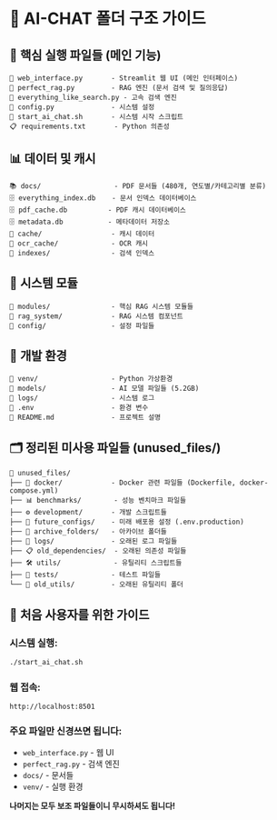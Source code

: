 # 📁 AI-CHAT 폴더 구조 가이드

## 🚀 **핵심 실행 파일들** (메인 기능)
```
📄 web_interface.py       - Streamlit 웹 UI (메인 인터페이스)
📄 perfect_rag.py         - RAG 엔진 (문서 검색 및 질의응답)
📄 everything_like_search.py - 고속 검색 엔진
📄 config.py              - 시스템 설정
🚀 start_ai_chat.sh       - 시스템 시작 스크립트
📋 requirements.txt       - Python 의존성
```

## 📊 **데이터 및 캐시**
```
📚 docs/                  - PDF 문서들 (480개, 연도별/카테고리별 분류)
🗄️ everything_index.db    - 문서 인덱스 데이터베이스
🗄️ pdf_cache.db          - PDF 캐시 데이터베이스
🗄️ metadata.db           - 메타데이터 저장소
📁 cache/                 - 캐시 데이터
📁 ocr_cache/             - OCR 캐시
📁 indexes/               - 검색 인덱스
```

## 🧩 **시스템 모듈**
```
📁 modules/               - 핵심 RAG 시스템 모듈들
📁 rag_system/            - RAG 시스템 컴포넌트
📁 config/                - 설정 파일들
```

## 🔧 **개발 환경**
```
📁 venv/                  - Python 가상환경
📁 models/                - AI 모델 파일들 (5.2GB)
📁 logs/                  - 시스템 로그
📄 .env                   - 환경 변수
📄 README.md              - 프로젝트 설명
```

## 🗂️ **정리된 미사용 파일들** (unused_files/)
```
📁 unused_files/
├── 🐳 docker/            - Docker 관련 파일들 (Dockerfile, docker-compose.yml)
├── 📊 benchmarks/        - 성능 벤치마크 파일들
├── ⚙️ development/       - 개발 스크립트들
├── 🔧 future_configs/    - 미래 배포용 설정 (.env.production)
├── 📁 archive_folders/   - 아카이브 폴더들
├── 📝 logs/              - 오래된 로그 파일들
├── 📋 old_dependencies/  - 오래된 의존성 파일들
├── 🛠️ utils/             - 유틸리티 스크립트들
├── 🧪 tests/             - 테스트 파일들
└── 📁 old_utils/         - 오래된 유틸리티 폴더
```

## 🎯 **처음 사용자를 위한 가이드**

### 시스템 실행:
```bash
./start_ai_chat.sh
```

### 웹 접속:
```
http://localhost:8501
```

### 주요 파일만 신경쓰면 됩니다:
- `web_interface.py` - 웹 UI
- `perfect_rag.py` - 검색 엔진
- `docs/` - 문서들
- `venv/` - 실행 환경

**나머지는 모두 보조 파일들이니 무시하셔도 됩니다!**